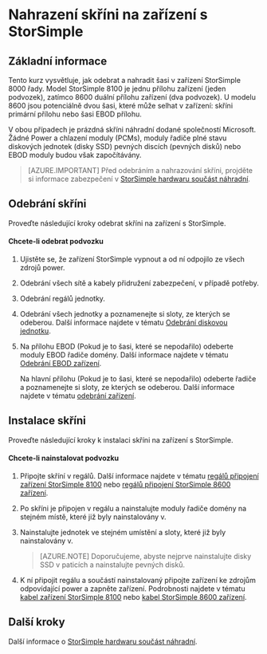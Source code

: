 <properties 
   pageTitle="Nahrazení skříni na zařízení StorSimple | Microsoft Azure"
   description="Popisuje, jak odebrat a nahradit skříni StorSimple primární přílohu nebo přílohu EBOD."
   services="storsimple"
   documentationCenter=""
   authors="alkohli"
   manager="carmonm"
   editor="" />
<tags 
   ms.service="storsimple"
   ms.devlang="NA"
   ms.topic="article"
   ms.tgt_pltfrm="NA"
   ms.workload="TBD"
   ms.date="08/17/2016"
   ms.author="alkohli" />

# <a name="replace-the-chassis-on-your-storsimple-device"></a>Nahrazení skříni na zařízení s StorSimple

## <a name="overview"></a>Základní informace

Tento kurz vysvětluje, jak odebrat a nahradit šasi v zařízení StorSimple 8000 řady. Model StorSimple 8100 je jednu přílohu zařízení (jeden podvozek), zatímco 8600 duální přílohu zařízení (dva podvozek). U modelu 8600 jsou potenciálně dvou šasi, které může selhat v zařízení: skříni primární přílohu nebo šasi EBOD přílohu.

V obou případech je prázdná skříni náhradní dodané společností Microsoft. Žádné Power a chlazení moduly (PCMs), moduly řadiče plné stavu diskových jednotek (disky SSD) pevných discích (pevných disků) nebo EBOD moduly budou však započítávány.

>[AZURE.IMPORTANT] Před odebráním a nahrazování skříni, projděte si informace zabezpečení v [StorSimple hardwaru součást náhradní](storsimple-hardware-component-replacement.md).

## <a name="remove-the-chassis"></a>Odebrání skříni

Proveďte následující kroky odebrat skříni na zařízení s StorSimple.

#### <a name="to-remove-a-chassis"></a>Chcete-li odebrat podvozku

1. Ujistěte se, že zařízení StorSimple vypnout a od ní odpojilo ze všech zdrojů power.

2. Odebrání všech sítě a kabely přidružení zabezpečení, v případě potřeby.

3. Odebrání regálů jednotky.

4. Odebrání všech jednotky a poznamenejte si sloty, ze kterých se odeberou. Další informace najdete v tématu [Odebrání diskovou jednotku](storsimple-disk-drive-replacement.md#remove-the-disk-drive).

5. Na přílohu EBOD (Pokud je to šasi, které se nepodařilo) odeberte moduly EBOD řadiče domény. Další informace najdete v tématu [Odebrání EBOD zařízení](storsimple-ebod-controller-replacement.md#remove-an-ebod-controller). 

    Na hlavní přílohu (Pokud je to šasi, které se nepodařilo) odeberte řadiče a poznamenejte si sloty, ze kterých se odeberou. Další informace najdete v tématu [odebrání zařízení](storsimple-controller-replacement.md#remove-a-controller).

## <a name="install-the-chassis"></a>Instalace skříni

Proveďte následující kroky k instalaci skříni na zařízení s StorSimple.

#### <a name="to-install-a-chassis"></a>Chcete-li nainstalovat podvozku

1. Připojte skříní v regálů. Další informace najdete v tématu [regálů připojení zařízení StorSimple 8100](storsimple-8100-hardware-installation.md#rack-mount-your-storsimple-8100-device) nebo [regálů připojení StorSimple 8600 zařízení](storsimple-8600-hardware-installation.md#rack-mount-your-storsimple-8600-device).

2. Po skříni je připojen v regálu a nainstalujte moduly řadiče domény na stejném místě, které již byly nainstalovány v.

3. Nainstalujte jednotek ve stejném umístění a sloty, které již byly nainstalovány v.

    >[AZURE.NOTE] Doporučujeme, abyste nejprve nainstalujte disky SSD v paticích a nainstalujte pevných disků.

2. K ní připojit regálu a součástí nainstalovaný připojte zařízení ke zdrojům odpovídající power a zapněte zařízení. Podrobnosti najdete v tématu [kabel zařízení StorSimple 8100](storsimple-8100-hardware-installation.md#cable-your-storsimple-8100-device) nebo [kabel StorSimple 8600 zařízení](storsimple-8600-hardware-installation.md#cable-your-storsimple-8600-device).

## <a name="next-steps"></a>Další kroky

Další informace o [StorSimple hardwaru součást náhradní](storsimple-hardware-component-replacement.md).

